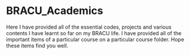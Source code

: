 # BRACU_Academics
Here I have provided all of the essential codes, projects and various contents I have learnt so far on my BRACU life. I have provided all of the important items of a particular course on a particular course folder. Hope these items find you well.
